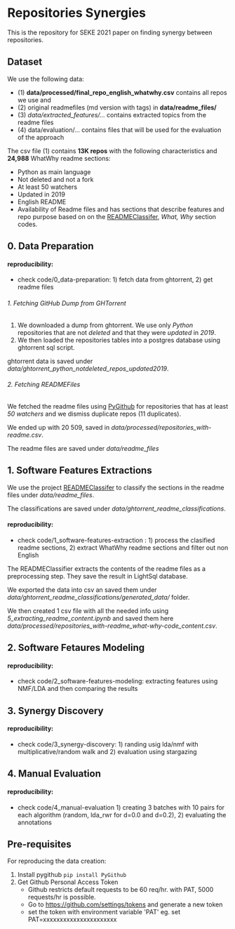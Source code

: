 # Repositories Synergies

This is the repository for SEKE 2021 paper on finding synergy between repositories.


## Dataset

We use the following data: 

* (1) **data/processed/final_repo_english_whatwhy.csv** contains all repos we use and 
* (2) original readmefiles (md version with tags) in **data/readme_files/**
* (3) *data/extracted_features/...* contains extracted topics from the readme files
* (4) data/evaluation/... contains files that will be used for the evaluation of the approach 


The csv file (1) contains **13K repos** with the following characteristics and  **24,988** WhatWhy readme sections:
    

*  Python as main language
*  Not deleted and not a fork
*  At least 50 watchers
*  Updated in 2019
*  English README
*  Availability of Readme files and has sections that describe features and repo purpose based on on the [READMEClassifer](https://github.com/gprana/READMEClassifier), *What, Why* section codes.


## 0. Data Preparation
#### reproducibility: 
 - check code/0_data-preparation: 1) fetch data from ghtorrent, 2) get readme files 

###### 1. Fetching GitHub Dump from GHTorrent


1.  We downloaded a dump from ghtorrent. We use only *Python* repositories that are not *deleted* and that they were *updated* in *2019*.
2.  We then loaded the repositories tables into a postgres database using ghtorrent sql script.

ghtorrent data is saved under *data/ghtorrent_python_notdeleted_repos_updated2019*.

###### 2. Fetching READMEFiles

We fetched the readme files using [PyGithub](https://github.com/PyGithub/PyGithub) for repositories that has at least *50 watchers* and we dismiss duplicate repos (11 duplicates).

We ended up with 20 509, saved in *data/processed/repositories_with-readme.csv*.

The readme files are saved under *data/readme_files*


## 1. Software Features Extractions
We use the project [READMEClassifer](https://github.com/gprana/READMEClassifier) to classify the sections in the readme files under *data/readme_files*.

The classifications are saved under *data/ghtorrent_readme_classifications*.

#### reproducibility: 
 - check code/1_software-features-extraction : 1) process the clasified readme sections, 2) extract WhatWhy readme sections and filter out non English


The READMEClassifier extracts the contents of the readme files as a preprocessing step. They save the result in LightSql database. 

We exported the data into csv an saved them under *data/ghtorrent\_readme\_classifications/generated_data/* folder.

We then created 1 csv file with all the needed info using *5_extracting_readme_content.ipynb* and saved them here *data/processed/repositories_with-readme_what-why-code_content.csv*.

## 2. Software Fetaures Modeling
#### reproducibility: 
 - check code/2_software-features-modeling: extracting features using NMF/LDA and then comparing the results

## 3. Synergy Discovery
#### reproducibility: 
 - check code/3_synergy-discovery: 1) randing usig lda/nmf with multiplicative/random walk and 2) evaluation using stargazing


## 4. Manual Evaluation 
#### reproducibility: 
 - check code/4_manual-evaluation 1) creating 3 batches with 10 pairs for each algorithm (random, lda_rwr for d=0.0 and d=0.2), 2) evaluating the annotations


## Pre-requisites

For reproducing the data creation:
     
1. Install pygithub
 `pip install PyGithub`
2. Get Github Personal Access Token
    * Github restricts default requests to be 60 req/hr. with PAT, 5000 requests/hr is possible. 
    * Go to https://github.com/settings/tokens and generate a new token
    * set the token with environment variable 'PAT' eg. set PAT=xxxxxxxxxxxxxxxxxxxxxx


